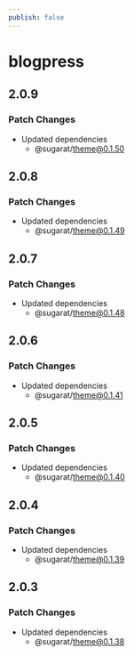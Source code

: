 ```yaml
---
publish: false
---
```


# blogpress

## 2.0.9
### Patch Changes

- Updated dependencies
  - @sugarat/theme@0.1.50

## 2.0.8

### Patch Changes

- Updated dependencies
  - @sugarat/theme@0.1.49

## 2.0.7

### Patch Changes

- Updated dependencies
  - @sugarat/theme@0.1.48

## 2.0.6

### Patch Changes

- Updated dependencies
  - @sugarat/theme@0.1.41

## 2.0.5

### Patch Changes

- Updated dependencies
  - @sugarat/theme@0.1.40

## 2.0.4

### Patch Changes

- Updated dependencies
  - @sugarat/theme@0.1.39

## 2.0.3

### Patch Changes

- Updated dependencies
  - @sugarat/theme@0.1.38
